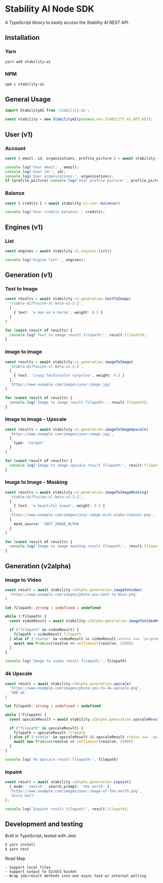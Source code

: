 # Stability AI Node SDK

A TypeScript library to easily access the Stability AI REST API.

## Installation

### Yarn
```bash
yarn add stability-ai
```
### NPM
```bash
npm i stability-ai
```

## General Usage

```typescript
import StabilityAI from 'stability-ai';

const stability = new StabilityAI(process.env.STABILITY_AI_API_KEY);
```

## User (v1)

### Account

```typescript
const { email, id, organizations, profile_picture } = await stability.v1.user.account()

console.log('User email:', email);
console.log('User id:', id);
console.log('User organizations:', organizations);
if (profile_picture) console.log('User profile picture:', profile_picture);
```

### Balance

```typescript
const { credits } = await stability.v1.user.balance()

console.log('User credits balance:', credits);
```

## Engines (v1)

### List

```typescript
const engines = await stability.v1.engines.list()

console.log('Engine list:', engines);
```

## Generation (v1)

### Text to Image

```typescript
const results = await stability.v1.generation.textToImage(
  'stable-diffusion-xl-beta-v2-2-2', 
  [
    { text: 'a man on a horse', weight: 0.5 }
  ]
)

for (const result of results) {
  console.log('Text to image result filepath:', result.filepath);
}
```

### Image to Image

```typescript
const results = await stability.v1.generation.imageToImage(
  'stable-diffusion-xl-beta-v2-2-2', 
  [
    { text: 'crazy techincolor surprise', weight: 0.5 }
  ],
  'https://www.example.com/images/your-image.jpg'
)

for (const result of results) {
  console.log('Image to image result filepath:', result.filepath);
}
```

### Image to Image - Upscale

```typescript
const results = await stability.v1.generation.imageToImageUpscale(
  'https://www.example.com/images/your-image.jpg',
  {
    type: 'esrgan'
  }
)

for (const result of results) {
  console.log('Image to image upscale result filepath:', result.filepath);
}
```

### Image to Image - Masking

```typescript
const results = await stability.v1.generation.imageToImageMasking(
  'stable-diffusion-xl-beta-v2-2-2', 
  [
    { text: 'a beautiful ocean', weight: 0.5 }
  ],
  'https://www.example.com/images/your-image-with-alpha-channel.png',
  {
    mask_source: 'INIT_IMAGE_ALPHA'
  }
)

for (const result of results) {
  console.log('Image to image masking result filepath:', result.filepath);
}
```

## Generation (v2alpha)

### Image to Video

``` typescript
const result = await stability.v2Alpha.generation.imageToVideo(
  'https://www.example.com/images/photo-you-want-to-move.png'
)

let filepath: string | undefined = undefined

while (!filepath) {
  const videoResult = await stability.v2Alpha.generation.imageToVideoResult(result.id)

  if ("filepath" in videoResult) {
    filepath = videoResult.filepath
  } else if ('status' in videoResult && videoResult.status === 'in-progress') {
    await new Promise(resolve => setTimeout(resolve, 2500))
  }
}

console.log('Image to video result filepath:', filepath)
```

### 4k Upscale

``` typescript
const result = await stability.v2Alpha.generation.upscale(
  'https://www.example.com/images/photo-you-to-4k-upscale.png',
  'UHD 4k'
)

let filepath: string | undefined = undefined

while (!filepath) {
  const upscaleResult = await stability.v2Alpha.generation.upscaleResult(result.id, result.output_format)

  if ("filepath" in upscaleResult) {
    filepath = upscaleResult.filepath
  } else if ('status' in upscaleResult && upscaleResult.status === 'in-progress') {
    await new Promise(resolve => setTimeout(resolve, 2500))
  }
}

console.log('4k Upscale result filepath:', filepath)
```

### Inpaint

```typescript
const result = await stability.v2Alpha.generation.inpaint(
  { mode: 'search', search_prompt: 'the earth' },
  'https://www.example.com/images/your-image-of-the-earth.png',
  'disco ball'
);

console.log('Inpaint result filepath:', result.filepath);
```

## Development and testing

Built in TypeScript, tested with Jest.

```bash
$ yarn install
$ yarn test
```

Road Map

```
- Support local files
- Support output to S3/GCS bucket
- Wrap job/result methods into one async task w/ internal polling
```
